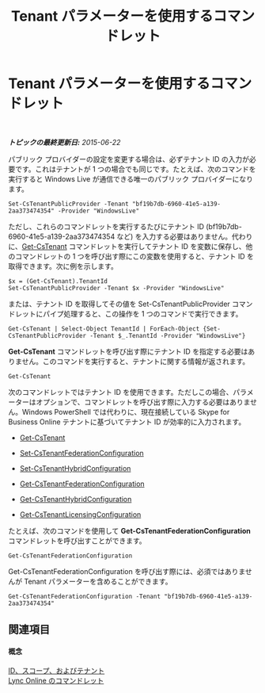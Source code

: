 ﻿---
title: Tenant パラメーターを使用するコマンドレット
TOCTitle: Tenant パラメーターを使用するコマンドレット
ms:assetid: e7fe7c12-fbe0-49c1-9e8c-eef6958f27d0
ms:mtpsurl: https://technet.microsoft.com/ja-jp/library/Dn362850(v=OCS.15)
ms:contentKeyID: 56270155
ms.date: 06/02/2017
mtps_version: v=OCS.15
ms.translationtype: HT
---

# Tenant パラメーターを使用するコマンドレット

 

_**トピックの最終更新日:** 2015-06-22_

パブリック プロバイダーの設定を変更する場合は、必ずテナント ID の入力が必要です。これはテナントが 1 つの場合でも同じです。たとえば、次のコマンドを実行すると Windows Live が通信できる唯一のパブリック プロバイダーになります。

    Set-CsTenantPublicProvider -Tenant "bf19b7db-6960-41e5-a139-2aa373474354" -Provider "WindowsLive"

ただし、これらのコマンドレットを実行するたびにテナント ID (bf19b7db-6960-41e5-a139-2aa373474354 など) を入力する必要はありません。代わりに、[Get-CsTenant](https://docs.microsoft.com/en-us/powershell/module/skype/Get-CsTenant) コマンドレットを実行してテナント ID を変数に保存し、他のコマンドレットの 1 つを呼び出す際にこの変数を使用すると、テナント ID を取得できます。次に例を示します。

    $x = (Get-CsTenant).TenantId
    Set-CsTenantPublicProvider -Tenant $x -Provider "WindowsLive"

または、テナント ID を取得してその値を Set-CsTenantPublicProvider コマンドレットにパイプ処理すると、この操作を 1 つのコマンドで実行できます。

    Get-CsTenant | Select-Object TenantId | ForEach-Object {Set-CsTenantPublicProvider -Tenant $_.TenantId -Provider "WindowsLive"}

**Get-CsTenant** コマンドレットを呼び出す際にテナント ID を指定する必要はありません。このコマンドを実行すると、テナントに関する情報が返されます。

    Get-CsTenant

次のコマンドレットではテナント ID を使用できます。ただしこの場合、パラメーターはオプションで、コマンドレットを呼び出す際に入力する必要はありません。Windows PowerShell では代わりに、現在接続している Skype for Business Online テナントに基づいてテナント ID が効率的に入力されます。

  - [Get-CsTenant](https://docs.microsoft.com/en-us/powershell/module/skype/Get-CsTenant)

  - [Set-CsTenantFederationConfiguration](https://docs.microsoft.com/powershell/module/skype/Set-CsTenantFederationConfiguration)

  - [Set-CsTenantHybridConfiguration](https://docs.microsoft.com/en-us/powershell/module/skype/Set-CsTenantHybridConfiguration)

  - [Get-CsTenantFederationConfiguration](https://docs.microsoft.com/powershell/module/skype/Get-CsTenantFederationConfiguration)

  - [Get-CsTenantHybridConfiguration](https://docs.microsoft.com/en-us/powershell/module/skype/Get-CsTenantHybridConfiguration)

  - [Get-CsTenantLicensingConfiguration](https://docs.microsoft.com/en-us/powershell/module/skype/Get-CsTenantLicensingConfiguration)

たとえば、次のコマンドを使用して **Get-CsTenantFederationConfiguration** コマンドレットを呼び出すことができます。

    Get-CsTenantFederationConfiguration

Get-CsTenantFederationConfiguration を呼び出す際には、必須ではありませんが Tenant パラメーターを含めることができます。

    Get-CsTenantFederationConfiguration -Tenant "bf19b7db-6960-41e5-a139-2aa373474354"

## 関連項目

#### 概念

[ID、スコープ、およびテナント](identities-scopes-and-tenants-in-skype-for-business-online.md)  
[Lync Online のコマンドレット](the-skype-for-business-online-cmdlets.md)

